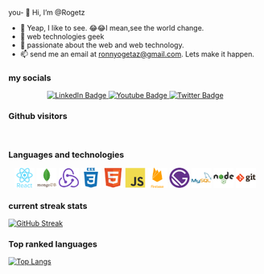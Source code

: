 you- 👋 Hi, I’m @Rogetz 
- 👀 Yeap, I like to see. 😂😂I mean,see the world change.
- 🌱 web technologies geek
- 💞️ passionate about the web and web technology.
- 📫 send me an email at ronnyogetaz@gmail.com. Lets make it happen.
<!---
Rogetz/Rogetz is a ✨ special ✨ repository because its `README.md` (this file) appears on your GitHub profile.
You can click the Preview link to take a look at your changes.
--->
<h3>my socials </h3>
<div align="center">
<a href="https://www.linkedin.com/in/ronny-ogeta-515535241">

<img src="https://img.shields.io/badge/LinkedIn-blue?style=for-the-badge&logo=linkedin&logoColor=white" alt="LinkedIn Badge"/>

</a>

<a href="your-youtube-URL">

<img src="https://img.shields.io/badge/YouTube-red?style=for-the-badge&logo=youtube&logoColor=white" alt="Youtube Badge"/>

</a>

<a href="https://www.twitter.com/ronnyogetaz">
<img src="https://img.shields.io/badge/Twitter-blue?style=for-the-badge&logo=twitter&logoColor=white" alt="Twitter Badge"/>

</a>
</div>
<h3>Github visitors</h3>
<div align="center">
<img src="https://komarev.com/ghpvc/?username=Rogetz&style=flat-square&color=blue" alt=""/>
</div>
<h3>Languages and technologies </h3>
<div align="center">


<img src="https://github.com/devicons/devicon/blob/master/icons/react/react-original-wordmark.svg" title="React" alt="React" width="40" height="40"/>


<img src="https://github.com/devicons/devicon/blob/master/icons/mongodb/mongodb-original-wordmark.svg" title="mongodb" width="40" height="40" alt="mongodb"/>

<img src="https://github.com/devicons/devicon/blob/master/icons/redux/redux-original.svg" title="Redux" alt="Redux " width="40" height="40"/>

<img src="https://github.com/devicons/devicon/blob/master/icons/css3/css3-plain-wordmark.svg"  title="CSS3" alt="CSS" width="40" height="40"/>

<img src="https://github.com/devicons/devicon/blob/master/icons/html5/html5-original.svg" title="HTML5" alt="HTML" width="40" height="40"/>

<img src="https://github.com/devicons/devicon/blob/master/icons/javascript/javascript-original.svg" title="JavaScript" alt="JavaScript" width="40" height="40"/>

<img src="https://github.com/devicons/devicon/blob/master/icons/firebase/firebase-plain-wordmark.svg" title="Firebase" alt="Firebase" width="40" height="40"/>

<img src="https://github.com/devicons/devicon/blob/master/icons/gatsby/gatsby-original.svg" title="Gatsby"  alt="Gatsby" width="40" height="40"/>

<img src="https://github.com/devicons/devicon/blob/master/icons/mysql/mysql-original-wordmark.svg" title="MySQL"  alt="MySQL" width="40" height="40"/>

<img src="https://github.com/devicons/devicon/blob/master/icons/nodejs/nodejs-original-wordmark.svg" title="NodeJS" alt="NodeJS" width="40" height="40"/>


<img src="https://github.com/devicons/devicon/blob/master/icons/git/git-original-wordmark.svg" title="Git" alt="Git" width="40" height="40"/>

</div>
<h3>current streak stats</h3>
<p><a href="https://git.io/streak-stats"><img src="http://github-readme-streak-stats.herokuapp.com?user=Rogetz&amp;theme=dark" alt="GitHub Streak"></a></p>
<h3>Top ranked languages</h3>
<p><a href="https://github.com/anuraghazra/github-readme-stats"><img src="https://github-readme-stats.vercel.app/api/top-langs/?username=Rogetz&amp;&langs_count=10&amp;layout=compact&amp;theme=vision-friendly-dark" alt="Top Langs"></a></p>

